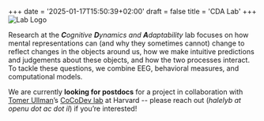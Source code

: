 +++
date = '2025-01-17T15:50:39+02:00'
draft = false
title = 'CDA Lab'
+++
![Lab Logo](/images/cdalab.svg "CDA Lab")

Research at the **_C_**_ognitive_ **_D_**_ynamics and_ **_A_**_daptability_ lab focuses on how mental representations can (and why they sometimes cannot) change to reflect changes in the objects around us, how we make intuitive predictions and judgements about these objects, and how the two processes interact. To tackle these questions, we combine EEG, behavioral measures, and computational models.

We are currently **looking for postdocs** for a project in collaboration with [Tomer Ullman](http://www.tomerullman.org)’s [CoCoDev lab](https://www.cocodev.org) at Harvard -- please reach out (_halelyb at openu dot ac dot il_) if you’re interested!